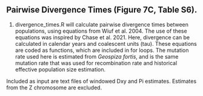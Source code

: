 ## Pairwise Divergence Times (Figure 7C, Table S6).

1. divergence_times.R will calculate pairwise divergence times between populations, using equations from Wiuf et al. 2004. The use of these equations was inspired by Chase et al. 2021. Here, divergence can be calculated in calendar years and coalescent units (tau). These equations are coded as functions, which are included in for loops. The mutation rate used here is estimated from *Geospiza fortis*, and is the same mutation rate that was used for recombination rate and historical effective population size estimation.

Included as input are text files of windowed Dxy and Pi estimates. Estimates from the Z chromosome are excluded. 
